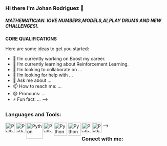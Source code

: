 ### Hi there I'm Johan Rodriguez 👋

##### __MATHEMATICIAN. lOVE NUMBERS,MODELS,AI,PLAY DRUMS AND NEW CHALLENGES!.__




__CORE QUALIFICATIONS__




Here are some ideas to get you started:

- 🔭 I’m currently working on Boost my career.
- 🌱 I’m currently learning about Reinforcement Learning.
- 👯 I’m looking to collaborate on ...
- 🤔 I’m looking for help with ...
- 💬 Ask me about ...
- 📫 How to reach me: ...
- 😄 Pronouns: ...
- ⚡ Fun fact: ...
-->

### Languages and Tools:

<img align ="left" alt= "Python" width="30px" src= "https://encrypted-tbn0.gstatic.com/images?q=tbn:ANd9GcQ7HfvS-uML3qz5yF76LyQBGW9TQpOaB_du5uBhSms0vFtA6g0OhMBe3V0TLPq1NIzaXNI&usqp=CAU"/>
<img align ="left" alt= "Python" width="30px" src= "https://docs.microsoft.com/es-es/azure/architecture/data-guide/images/logo_r.svg"/>
<img align ="left" alt= "Python" width="50px" src= "https://www.tensorflow.org/resources/images/tf-logo-card-16x9.png?hl=es-419"/>
<img align ="left" alt= "Python" width="30px" src= "https://media-exp1.licdn.com/dms/image/C560BAQGbNutqXFCq8g/company-logo_200_200/0/1591199049957?e=2159024400&v=beta&t=iB-iPCCeUCJJXxH95YsQjQqAIMILdiiZWS1Q7mSD2ew"/>
<img align ="left" alt= "Python" width="40px" src= "https://www.pinclipart.com/picdir/middle/520-5201271_logo-mysql-mysql-logo-clipart.png"/>
<img align ="left" alt= "Python" width="40px" src= "https://www.muylinux.com/wp-content/uploads/2017/10/postgresql.png"/>
<img align ="left" alt= "Python" width="30px" src= "https://returngis.net/wp-content/uploads/2021/01/GitHub.png"/>
<img align ="left" alt= "Python" width="30px" src= "https://w7.pngwing.com/pngs/981/872/png-transparent-computer-terminal-computer-icons-linux-console-terminal-emulator-linux-logo-desktop-wallpaper-linux-thumbnail.png"/>
-->

### Conect with me:








